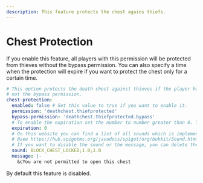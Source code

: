 ```yaml
---
description: This feature protects the chest agains thiefs.
---
```


# Chest Protection

If you enable this feature, all players with this permission will be protected from thieves without the bypass permission. You can also specify a time when the protection will expire if you want to protect the chest only for a certain time.

```yaml
# This option protects the death chest against thieves if the player has the specific permission and the thief
# not the bypass permission.
chest-protection:
  enabled: false # Set this value to true if you want to enable it.
  permission: 'deathchest.thiefprotected'
  bypass-permission: 'deathchest.thiefprotected.bypass'
  # To enable the expiration set the number to number greater than 0. The unit of this variable is seconds.
  expiration: 0
  # On this website you can find a list of all sounds which is implemented in SpigotMC
  # @see https://hub.spigotmc.org/javadocs/spigot/org/bukkit/Sound.html
  # If you want to disable the sound or the message, you can delete these options
  sound: BLOCK_CHEST_LOCKED;1.0;1.0
  message: |-
    &cYou are not permitted to open this chest
```

By default this feature is disabled.
